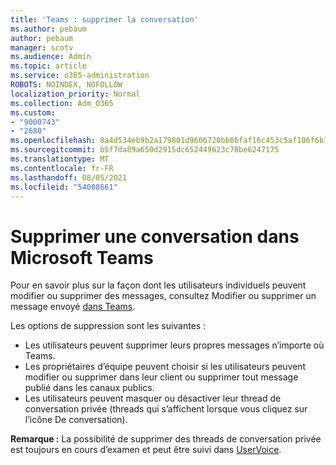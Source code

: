 ```yaml
---
title: 'Teams : supprimer la conversation'
ms.author: pebaum
author: pebaum
manager: scotv
ms.audience: Admin
ms.topic: article
ms.service: o365-administration
ROBOTS: NOINDEX, NOFOLLOW
localization_priority: Normal
ms.collection: Adm_O365
ms.custom:
- "9000743"
- "2680"
ms.openlocfilehash: 8a4d534eb9b2a179801d9606720bb8bfaf16c453c5af106f6b104fd0dc11cc9f
ms.sourcegitcommit: b5f7da89a650d2915dc652449623c78be6247175
ms.translationtype: MT
ms.contentlocale: fr-FR
ms.lasthandoff: 08/05/2021
ms.locfileid: "54008661"
---
```

# <a name="delete-a-chat-in-microsoft-teams"></a>Supprimer une conversation dans Microsoft Teams

Pour en savoir plus sur la façon dont les utilisateurs individuels peuvent modifier ou supprimer des messages, consultez Modifier ou supprimer un message envoyé [dans Teams](https://support.office.com/article/5f1fe604-a900-4a07-b8b7-8cf70ed6b263). 

Les options de suppression sont les suivantes :

- Les utilisateurs peuvent supprimer leurs propres messages n’importe où Teams.
- Les propriétaires d’équipe peuvent choisir si les utilisateurs peuvent modifier ou supprimer dans leur client ou supprimer tout message publié dans les canaux publics.
- Les utilisateurs peuvent masquer ou désactiver leur thread de conversation privée (threads qui s’affichent lorsque vous cliquez sur l’icône De conversation).

**Remarque :** La possibilité de supprimer des threads de conversation privée est toujours en cours d’examen et peut être suivi dans [UserVoice](https://microsoftteams.uservoice.com/forums/555103-public/suggestions/33535006-delete-private-chat-threads). 